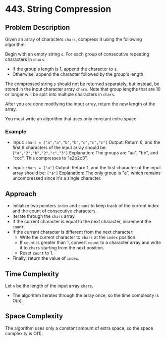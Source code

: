 # 443. String Compression

## Problem Description
Given an array of characters `chars`, compress it using the following algorithm:

Begin with an empty string `s`. For each group of consecutive repeating characters in `chars`:

- If the group's length is 1, append the character to `s`.
- Otherwise, append the character followed by the group's length.

The compressed string `s` should not be returned separately, but instead, be stored in the input character array `chars`. Note that group lengths that are 10 or longer will be split into multiple characters in `chars`.

After you are done modifying the input array, return the new length of the array.

You must write an algorithm that uses only constant extra space.

### Example
- Input: `chars = ["a","a","b","b","c","c","c"]`
  Output: Return 6, and the first 6 characters of the input array should be: `["a","2","b","2","c","3"]`
  Explanation: The groups are "aa", "bb", and "ccc". This compresses to "a2b2c3".

- Input: `chars = ["a"]`
  Output: Return 1, and the first character of the input array should be: `["a"]`
  Explanation: The only group is "a", which remains uncompressed since it's a single character.

## Approach
- Initialize two pointers `index` and `count` to keep track of the current index and the count of consecutive characters.
- Iterate through the `chars` array.
- If the current character is equal to the next character, increment the `count`.
- If the current character is different from the next character:
  - Write the current character to `chars` at the `index` position.
  - If `count` is greater than 1, convert `count` to a character array and write it to `chars` starting from the next position.
  - Reset `count` to 1.
- Finally, return the value of `index`.

## Time Complexity
Let `n` be the length of the input array `chars`.
- The algorithm iterates through the array once, so the time complexity is O(n).

## Space Complexity
The algorithm uses only a constant amount of extra space, so the space complexity is O(1).
